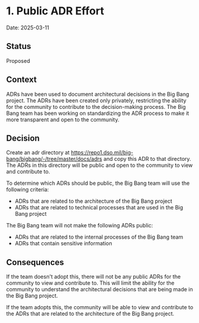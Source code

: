 # 1. Public ADR Effort

Date: 2025-03-11

## Status

Proposed

## Context

ADRs have been used to document architectural decisions in the Big Bang project. The ADRs have been created only privately, restricting the ability for the community to contribute to the decision-making process. The Big Bang team has been working on standardizing the ADR process to make it more transparent and open to the community.

## Decision

Create an adr directory at https://repo1.dso.mil/big-bang/bigbang/-/tree/master/docs/adrs and copy this ADR to that directory. The ADRs in this directory will be public and open to the community to view and contribute to.

To determine which ADRs should be public, the Big Bang team will use the following criteria:
- ADRs that are related to the architecture of the Big Bang project
- ADRs that are related to technical processes that are used in the Big Bang project

The Big Bang team will not make the following ADRs public:
- ADRs that are related to the internal processes of the Big Bang team
- ADRs that contain sensitive information

## Consequences

If the team doesn't adopt this, there will not be any public ADRs for the community to view and contribute to. This will limit the ability for the community to understand the architectural decisions that are being made in the Big Bang project.

If the team adopts this, the community will be able to view and contribute to the ADRs that are related to the architecture of the Big Bang project.
